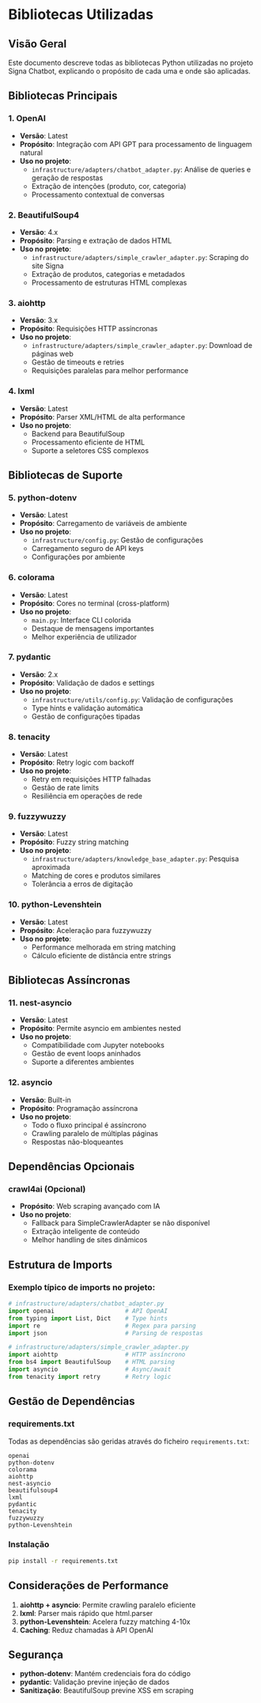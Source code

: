 # Bibliotecas Utilizadas

## Visão Geral

Este documento descreve todas as bibliotecas Python utilizadas no projeto Signa Chatbot, explicando o propósito de cada uma e onde são aplicadas.

## Bibliotecas Principais

### 1. OpenAI
- **Versão**: Latest
- **Propósito**: Integração com API GPT para processamento de linguagem natural
- **Uso no projeto**:
  - `infrastructure/adapters/chatbot_adapter.py`: Análise de queries e geração de respostas
  - Extração de intenções (produto, cor, categoria)
  - Processamento contextual de conversas

### 2. BeautifulSoup4
- **Versão**: 4.x
- **Propósito**: Parsing e extração de dados HTML
- **Uso no projeto**:
  - `infrastructure/adapters/simple_crawler_adapter.py`: Scraping do site Signa
  - Extração de produtos, categorias e metadados
  - Processamento de estruturas HTML complexas

### 3. aiohttp
- **Versão**: 3.x
- **Propósito**: Requisições HTTP assíncronas
- **Uso no projeto**:
  - `infrastructure/adapters/simple_crawler_adapter.py`: Download de páginas web
  - Gestão de timeouts e retries
  - Requisições paralelas para melhor performance

### 4. lxml
- **Versão**: Latest
- **Propósito**: Parser XML/HTML de alta performance
- **Uso no projeto**:
  - Backend para BeautifulSoup
  - Processamento eficiente de HTML
  - Suporte a seletores CSS complexos

## Bibliotecas de Suporte

### 5. python-dotenv
- **Versão**: Latest
- **Propósito**: Carregamento de variáveis de ambiente
- **Uso no projeto**:
  - `infrastructure/config.py`: Gestão de configurações
  - Carregamento seguro de API keys
  - Configurações por ambiente

### 6. colorama
- **Versão**: Latest
- **Propósito**: Cores no terminal (cross-platform)
- **Uso no projeto**:
  - `main.py`: Interface CLI colorida
  - Destaque de mensagens importantes
  - Melhor experiência de utilizador

### 7. pydantic
- **Versão**: 2.x
- **Propósito**: Validação de dados e settings
- **Uso no projeto**:
  - `infrastructure/utils/config.py`: Validação de configurações
  - Type hints e validação automática
  - Gestão de configurações tipadas

### 8. tenacity
- **Versão**: Latest
- **Propósito**: Retry logic com backoff
- **Uso no projeto**:
  - Retry em requisições HTTP falhadas
  - Gestão de rate limits
  - Resiliência em operações de rede

### 9. fuzzywuzzy
- **Versão**: Latest
- **Propósito**: Fuzzy string matching
- **Uso no projeto**:
  - `infrastructure/adapters/knowledge_base_adapter.py`: Pesquisa aproximada
  - Matching de cores e produtos similares
  - Tolerância a erros de digitação

### 10. python-Levenshtein
- **Versão**: Latest
- **Propósito**: Aceleração para fuzzywuzzy
- **Uso no projeto**:
  - Performance melhorada em string matching
  - Cálculo eficiente de distância entre strings

## Bibliotecas Assíncronas

### 11. nest-asyncio
- **Versão**: Latest
- **Propósito**: Permite asyncio em ambientes nested
- **Uso no projeto**:
  - Compatibilidade com Jupyter notebooks
  - Gestão de event loops aninhados
  - Suporte a diferentes ambientes

### 12. asyncio
- **Versão**: Built-in
- **Propósito**: Programação assíncrona
- **Uso no projeto**:
  - Todo o fluxo principal é assíncrono
  - Crawling paralelo de múltiplas páginas
  - Respostas não-bloqueantes

## Dependências Opcionais

### crawl4ai (Opcional)
- **Propósito**: Web scraping avançado com IA
- **Uso no projeto**:
  - Fallback para SimpleCrawlerAdapter se não disponível
  - Extração inteligente de conteúdo
  - Melhor handling de sites dinâmicos

## Estrutura de Imports

### Exemplo típico de imports no projeto:

```python
# infrastructure/adapters/chatbot_adapter.py
import openai                    # API OpenAI
from typing import List, Dict    # Type hints
import re                        # Regex para parsing
import json                      # Parsing de respostas

# infrastructure/adapters/simple_crawler_adapter.py
import aiohttp                   # HTTP assíncrono
from bs4 import BeautifulSoup    # HTML parsing
import asyncio                   # Async/await
from tenacity import retry       # Retry logic
```

## Gestão de Dependências

### requirements.txt
Todas as dependências são geridas através do ficheiro `requirements.txt`:

```
openai
python-dotenv
colorama
aiohttp
nest-asyncio
beautifulsoup4
lxml
pydantic
tenacity
fuzzywuzzy
python-Levenshtein
```

### Instalação
```bash
pip install -r requirements.txt
```

## Considerações de Performance

1. **aiohttp + asyncio**: Permite crawling paralelo eficiente
2. **lxml**: Parser mais rápido que html.parser
3. **python-Levenshtein**: Acelera fuzzy matching 4-10x
4. **Caching**: Reduz chamadas à API OpenAI

## Segurança

- **python-dotenv**: Mantém credenciais fora do código
- **pydantic**: Validação previne injeção de dados
- **Sanitização**: BeautifulSoup previne XSS em scraping